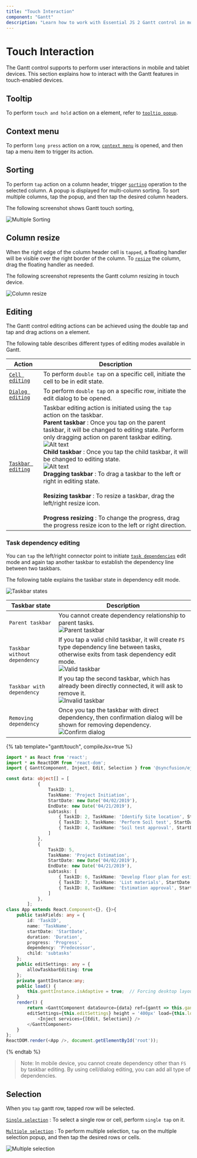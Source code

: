 ```yaml
---
title: "Touch Interaction"
component: "Gantt"
description: "Learn how to work with Essential JS 2 Gantt control in mobile devices."
---
```


# Touch Interaction

The Gantt control supports to perform user interactions in mobile and tablet devices. This section explains how to interact with the Gantt features in touch-enabled devices.

## Tooltip

To perform `touch and hold` action on a element, refer to [`tooltip popup`](tool-tip/#tooltip).

## Context menu

To perform `long press` action on a row, [`context menu`](context-menu/#context-menu) is opened, and then tap a menu item to trigger its action.

## Sorting

To perform `tap` action on a column header, trigger [`sorting`](sorting/#sorting) operation to the selected column. A popup is displayed for multi-column sorting. To sort multiple columns, tap the popup, and then tap the desired column headers.

The following screenshot shows Gantt touch sorting,

![Multiple Sorting](images/multiple-sorting.png)

## Column resize

When the right edge of the column header cell is `tapped`, a floating handler will be visible over the right border of the column. To [`resize`](columns/#column-resizing) the column, drag the floating handler as needed.

The following screenshot represents the Gantt column resizing in touch device.

![Column resize](images/column-resize.png)

## Editing

The Gantt control editing actions can be achieved using the double tap and tap and drag actions on a element.

The following table describes different types of editing modes available in Gantt.

Action |Description
-----|-----
[`Cell editing`](managing-tasks/#cell-editing) | To perform `double tap` on a specific cell, initiate the cell to be in edit state.
[`Dialog editing`](managing-tasks/#dialog-editing) | To perform `double tap` on a specific row, initiate the edit dialog to be opened.
[`Taskbar editing`](managing-tasks/#taskbar-editing) | Taskbar editing action is initiated using the `tap` action on the taskbar. <br> **Parent taskbar** : Once you tap on the parent taskbar, it will be changed to editing state. Perform only dragging action on parent taskbar editing. <br> ![Alt text](images/editing-parent.PNG) <br> **Child taskbar** : Once you tap the child taskbar, it will be changed to editing state. <br> ![Alt text](images/editing-state.PNG) <br> **Dragging taskbar** : To drag a taskbar to the left or right in editing state. <br> <br> **Resizing taskbar** : To resize a taskbar, drag the left/right resize icon. <br> <br> **Progress resizing** : To change the progress, drag the progress resize icon to the left or right direction.

### Task dependency editing

You can `tap` the left/right connector point to initiate [`task dependencies`](managing-tasks/#task-dependencies) edit mode and again tap another taskbar to establish the dependency line between two taskbars.

The following table explains the taskbar state in dependency edit mode.

![Taskbar states](images/taskbar-states.PNG)

Taskbar state |Description
-----|-----
`Parent taskbar` | You cannot create dependency relationship to parent tasks. <br> ![Parent taskbar](images/parent-taskbar.PNG)
`Taskbar without dependency` |  If you tap a valid child taskbar, it will create `FS` type dependency line between tasks, otherwise exits from task dependency edit mode. <br> ![Valid taskbar](images/valid-taskbar.PNG)
`Taskbar with dependency` | If you tap the second taskbar, which has already been directly connected, it will ask to remove it. <br> ![Invalid taskbar](images/invalid-taskbar.PNG)
`Removing dependency` | Once you tap the taskbar with direct dependency, then confirmation dialog will be shown for removing dependency. <br> ![Confirm dialog](images/confirm-dialog.PNG)

{% tab template="gantt/touch", compileJsx=true %}

```typescript
import * as React from 'react';
import * as ReactDOM from 'react-dom';
import { GanttComponent, Inject, Edit, Selection } from '@syncfusion/ej2-react-gantt';

const data: object[] = [
            {
                TaskID: 1,
                TaskName: 'Project Initiation',
                StartDate: new Date('04/02/2019'),
                EndDate: new Date('04/21/2019'),
                subtasks: [
                    { TaskID: 2, TaskName: 'Identify Site location', StartDate: new Date('04/02/2019'), Duration: 3, Progress: 50 },
                    { TaskID: 3, TaskName: 'Perform Soil test', StartDate: new Date('04/02/2019'), Duration: 4, Progress: 50  },
                    { TaskID: 4, TaskName: 'Soil test approval', StartDate: new Date('04/02/2019'), Duration: 4,Predecessor:"2FS", Progress: 50 },
                ]
            },
            {
                TaskID: 5,
                TaskName: 'Project Estimation',
                StartDate: new Date('04/02/2019'),
                EndDate: new Date('04/21/2019'),
                subtasks: [
                    { TaskID: 6, TaskName: 'Develop floor plan for estimation', StartDate: new Date('04/04/2019'), Duration: 3, Progress: 50 },
                    { TaskID: 7, TaskName: 'List materials', StartDate: new Date('04/04/2019'), Duration: 3, Progress: 50 },
                    { TaskID: 8, TaskName: 'Estimation approval', StartDate: new Date('04/04/2019'), Duration: 4,Predecessor:"6SS", Progress: 50 }
                ]
            },
        ];
class App extends React.Component<{}, {}>{
    public taskFields: any = {
        id: 'TaskID',
        name: 'TaskName',
        startDate: 'StartDate',
        duration: 'Duration',
        progress: 'Progress',
        dependency: 'Predecessor',
        child: 'subtasks'
    };
    public editSettings: any = {
        allowTaskbarEditing: true
    };
    private ganttInstance:any;
    public load() {
        this.ganttInstance.isAdaptive = true;  // Forcing desktop layout to change as mobile layout
    }
    render() {
        return <GanttComponent dataSource={data} ref={gantt => this.ganttInstance = gantt} taskFields={this.taskFields}
        editSettings={this.editSettings} height = '400px' load={this.load.bind(this)}>
            <Inject services={[Edit, Selection]} />
        </GanttComponent>
    }
};
ReactDOM.render(<App />, document.getElementById('root'));
```

{% endtab %}

> Note: In mobile device, you cannot create dependency other than `FS` by taskbar editing. By using cell/dialog editing, you can add all type of dependencies.

## Selection

When you `tap` gantt row, tapped row will be selected.

[`Single selection`](selection/#selection-mode) : To select a single row or cell, perform `single tap` on it.

[`Multiple selection`](selection/#multiple-row-selection) : To perform multiple selection, `tap` on the multiple selection popup, and then tap the desired rows or cells.

![Multiple selection](images/multiple-selection.PNG)